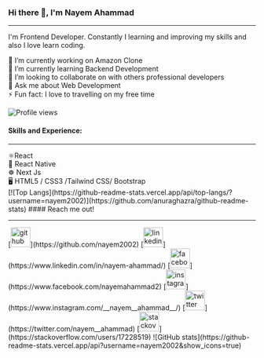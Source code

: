 ### Hi there 👋, I'm Nayem Ahammad
<hr/>
I'm Frontend Developer. Constantly I learning and improving my skills and also I love learn coding.

🔭 I’m currently working on Amazon Clone<br/> 
🌱 I’m currently learning Backend Development<br/> 
👯 I’m looking to collaborate on with others professional developers<br/> 
💬 Ask me about Web Development<br/> 
⚡ Fun fact: I love to travelling on my free time<br/> 

![Profile views](https://gpvc.arturio.dev/nayem2002)  
#### Skills and Experience:
<hr/>
⚛React<br/>
📱  React Native<br/>
☸ Next Js<br/>
🖥  HTML5 / CSS3 /Tailwind CSS/ Bootstrap<br/>
[![Top Langs](https://github-readme-stats.vercel.app/api/top-langs/?username=nayem2002)](https://github.com/anuraghazra/github-readme-stats)
#### Reach me out!
<hr/>
[<img src='https://cdn.jsdelivr.net/npm/simple-icons@3.0.1/icons/github.svg' alt='github' height='40'>](https://github.com/nayem2002)  [<img src='https://cdn.jsdelivr.net/npm/simple-icons@3.0.1/icons/linkedin.svg' alt='linkedin' height='40'>](https://www.linkedin.com/in/nayem-ahammad/)  [<img src='https://cdn.jsdelivr.net/npm/simple-icons@3.0.1/icons/facebook.svg' alt='facebook' height='40'>](https://www.facebook.com/nayemahammad2)  [<img src='https://cdn.jsdelivr.net/npm/simple-icons@3.0.1/icons/instagram.svg' alt='instagram' height='40'>](https://www.instagram.com/__nayem__ahammad__/)  [<img src='https://cdn.jsdelivr.net/npm/simple-icons@3.0.1/icons/twitter.svg' alt='twitter' height='40'>](https://twitter.com/nayem__ahammad)  [<img src='https://cdn.jsdelivr.net/npm/simple-icons@3.0.1/icons/stackoverflow.svg' alt='stackoverflow' height='40'>](https://stackoverflow.com/users/17228519)  
![GitHub stats](https://github-readme-stats.vercel.app/api?username=nayem2002&show_icons=true)  

